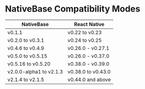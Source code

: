 # NativeBase Compatibility Modes

<table width="80%" class="table table-hover">
            <thead>
                <tr>
                    <th>NativeBase</th>
                    <th>React Native</th>
                </tr>
            </thead>
            <tbody>
                <tr>
                    <td>v0.1.1</td>
                    <td>v0.22 to v0.23</td>
                </tr>
                <tr>
                    <td>v0.2.0 to v0.3.1</td>
                    <td>v0.24 to v0.25</td>
                </tr>
                <tr>
                    <td>v0.4.6 to v0.4.9</td>
                    <td>v0.26.0 - v0.27.1</td>
                </tr>
                <tr>
                    <td>v0.5.0 to v0.5.15</td>
                    <td>v0.26.0 - v0.37.0 </td>
                </tr>
                <tr>
                    <td>v0.5.16 to v0.5.20</td>
                    <td>v0.38.0 - v0.39.0 </td>
                </tr>
                <tr>
                    <td>v2.0.0-alpha1 to v2.1.3</td>
                    <td>v0.38.0 to v0.43.0</td>
                </tr>
                <tr>
                    <td>v2.1.4 to v2.1.5</td>
                    <td>v0.44.0 and above</td>
                </tr>
            </tbody>
        </table><br />
